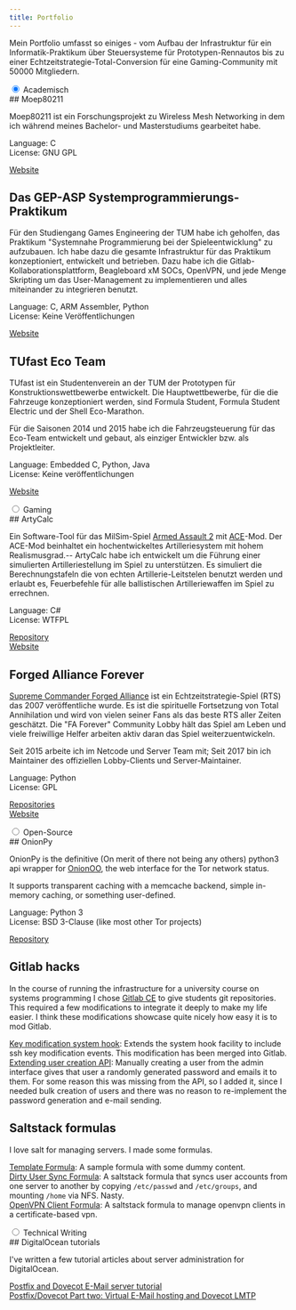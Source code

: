 ```yaml
---
title: Portfolio
---
```


Mein Portfolio umfasst so einiges - vom Aufbau der Infrastruktur für ein Informatik-Praktikum über Steuersysteme für Prototypen-Rennautos bis zu einer Echtzeitstrategie-Total-Conversion für eine Gaming-Community mit 50000 Mitgliedern.

<div class="tabs">

<div class="tab">
<input type="radio" id="tab-0" name="tab-group-1" checked="checked" />
<label for="tab-0">Academisch</label>
<div class="tabcontent">
## Moep80211

Moep80211 ist ein Forschungsprojekt zu Wireless Mesh Networking in dem ich während meines Bachelor- und Masterstudiums gearbeitet habe.

Language: C  
License: GNU GPL

[Website](http://moepi.net/?page_id=12)

## Das GEP-ASP Systemprogrammierungs-Praktikum

Für den Studiengang Games Engineering der TUM habe ich geholfen, das Praktikum "Systemnahe Programmierung bei der Spieleentwicklung" zu aufzubauen. Ich habe dazu die gesamte Infrastruktur für das Praktikum konzeptioniert, entwickelt und betrieben. Dazu habe ich die Gitlab-Kollaborationsplattform, Beagleboard xM SOCs, OpenVPN, und jede Menge Skripting um das User-Management zu implementieren und alles miteinander zu integrieren benutzt.

Language: C, ARM Assembler, Python  
License: Keine Veröffentlichungen

[Website](https://gepasp.in.tum.de)

## TUfast Eco Team

TUfast ist ein Studentenverein an der TUM der Prototypen für Konstruktionswettbewerbe entwickelt. Die Hauptwettbewerbe, für die die Fahrzeuge konzeptioniert werden, sind Formula Student, Formula Student Electric und der Shell Eco-Marathon.

Für die Saisonen 2014 und 2015 habe ich die Fahrzeugsteuerung für das Eco-Team entwickelt und gebaut, als einziger Entwickler bzw. als Projektleiter.

Language: Embedded C, Python, Java  
License: Keine veröffentlichungen

[Website](http://tufast-eco.de/)
</div>
</div>

<div class="tab">
<input type="radio" id="tab-1" name="tab-group-1" />
<label for="tab-1">Gaming</label>
<div class="tabcontent">
## ArtyCalc

Ein Software-Tool für das MilSim-Spiel [Armed Assault 2](http://www.arma2.com) mit [ACE](http://wiki.ace-mod.net/Advanced_Combat_Environment)-Mod. Der ACE-Mod beinhaltet ein hochentwickeltes Artilleriesystem mit hohem Realismusgrad.--
ArtyCalc habe ich entwickelt um die Führung einer simulierten Artilleriestellung im Spiel zu unterstützen. Es simuliert die Berechnungstafeln die von echten Artillerie-Leitstelen benutzt werden und erlaubt es, Feuerbefehle für alle ballistischen Artilleriewaffen im Spiel zu errechnen.

Language: C#  
License: WTFPL

[Repository](https://github.com/duk3luk3/ArtyCalc.Sharp)  
[Website](https://duk3luk3.github.io/ArtyCalc.Sharp/)

## Forged Alliance Forever

[Supreme Commander Forged Alliance](https://en.wikipedia.org/wiki/Supreme_Commander:_Forged_Alliance) ist ein Echtzeitstrategie-Spiel (RTS) das 2007 veröffentliche wurde. Es ist die spirituelle Fortsetzung von Total Annihilation und wird von vielen seiner Fans als das beste RTS aller Zeiten geschätzt. Die "FA Forever" Community Lobby hält das Spiel am Leben und viele freiwillige Helfer arbeiten aktiv daran das Spiel weiterzuentwickeln.

Seit 2015 arbeite ich im Netcode und Server Team mit;
Seit 2017 bin ich Maintainer des offiziellen Lobby-Clients und Server-Maintainer.

Language: Python  
License: GPL

[Repositories](https://github.com/FAForever)  
[Website](http://www.faforever.com/)

</div>
</div>

<div class="tab">
<input type="radio" id="tab-2" name="tab-group-1" />
<label for="tab-2">Open-Source</label>
<div class="tabcontent">
## OnionPy

OnionPy is the definitive (On merit of there not being any others) python3 api wrapper for [OnionOO](https://www.torproject.org/projects/onionoo.html.en), the web interface for the Tor network status.

It supports transparent caching with a memcache backend, simple in-memory caching, or something user-defined.

Language: Python 3  
License: BSD 3-Clause (like most other Tor projects)

[Repository](https://github.com/duk3luk3/onion-py)

## Gitlab hacks

In the course of running the infrastructure for a university course on systems programming I chose [Gitlab CE](https://github.com/gitlabhq/) to give students git repositories. This required a few modifications to integrate it deeply to make my life easier.
I think these modifications showcase quite nicely how easy it is to mod Gitlab.

[Key modification system hook](https://github.com/duk3luk3/gitlabhq/tree/system-hook-key): Extends the system hook facility to include ssh key modification events. This modification has been merged into Gitlab.  
[Extending user creation API](https://github.com/duk3luk3/gitlabhq/tree/useradd-api-extension): Manually creating a user from the admin interface gives that user a randomly generated password and emails it to them. For some reason this was missing from the API, so I added it, since I needed bulk creation of users and there was no reason to re-implement the password generation and e-mail sending.

## Saltstack formulas

I love salt for managing servers. I made some formulas.

[Template Formula](https://github.com/saltstack-formulas/template-formula): A sample formula with some dummy content.  
[Dirty User Sync Formula](https://github.com/duk3luk3/dirty-user-sync-formula): A saltstack formula that syncs user accounts from one server to another by copying `/etc/passwd` and `/etc/groups`, and mounting `/home` via NFS. Nasty.  
[OpenVPN Client Formula](https://github.com/saltstack-formulas/openvpn-client-formula): A saltstack formula to manage openvpn clients in a certificate-based vpn.
</div>
</div>

<div class="tab">
<input type="radio" id="tab-3" name="tab-group-1" />
<label for="tab-3">Technical Writing</label>
<div class="tabcontent">
## DigitalOcean tutorials

I've written a few tutorial articles about server administration for DigitalOcean.

[Postfix and Dovecot E-Mail server tutorial](https://www.digitalocean.com/community/articles/how-to-set-up-a-postfix-e-mail-server-with-dovecot)  
[Postfix/Dovecot Part two: Virtual E-Mail hosting and Dovecot LMTP](https://www.digitalocean.com/community/articles/how-to-set-up-a-postfix-email-server-with-dovecot-dynamic-maildirs-and-lmtp)

</div>
</div>

</div>
